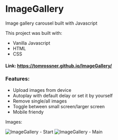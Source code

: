# ImageGallery

Image gallery carousel built with Javascript

This project was built with: 

- Vanilla Javascript
- HTML
- CSS

#### Link: https://tomrossner.github.io/ImageGallery/

### Features: 

- Upload images from device
- Autoplay with default delay or set it by yourself
- Remove single/all images
- Toggle between small screen/larger screen
- Mobile friendy

Images: 

![ImageGallery - Start](https://user-images.githubusercontent.com/106677726/216764139-de98ab06-36c6-4b58-8702-9f8b8c27d2f6.png)
![ImageGallery - Main](https://user-images.githubusercontent.com/106677726/216764136-cd573388-6f0d-4d6f-822d-5ad3fce7ce63.png)
